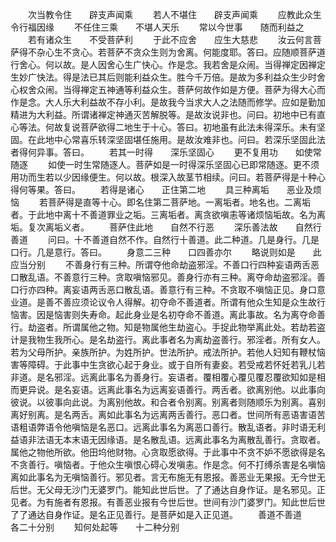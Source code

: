 <!-- { "loadSidebar": true } -->
　　次当教令住　　辟支声闻乘
　　若人不堪住　　辟支声闻乘
　　应教此众生　　令行福因缘
　　不任住三乘　　不堪人天乐
　　常以今世事　　随而利益之
　　若有诸众生　　不受菩萨利
　　于此不应舍　　应生大慈悲
　　汝云何言菩萨得不杂心生不贪心。若菩萨不贪众生则为舍离。何能度耶。答曰。应随顺菩萨道行舍心。何以故。是人因舍心生广快心。作是念。我若舍是众闹。当得禅定因禅定生妙广快法。得是法已其后则能利益众生。胜今千万倍。是故为多利益众生少时舍心权舍众闹。当得禅定五神通等利益众生。菩萨何故作如是方便。菩萨为得大心而作是念。大人乐大利益故不存小利。是故我今当求大人之法随而修学。应如是勤加精进为大利益。所谓诸禅定神通灭苦解脱等。是故汝说非也。问曰。初地中已有直心等法。何故复说菩萨欲得二地生于十心。答曰。初地虽有此法未得深乐。未有坚固。在此地中心常喜乐转深坚固堪任施用。是故汝难非也。问曰。若深乐坚固此法者得何异事。答曰。
　　若其一时得　　深乐坚固心
　　更不复用功　　如使常随逐
　　如使一时生常随逐人。菩萨如是一时得深乐坚固心已即常随逐。更不须用功而生若以少因缘便生。何以故。根深入故茎节相续。问曰。若菩萨得是十种心得何等果。答曰。
　　若得是诸心　　正住第二地
　　具三种离垢　　恶业及烦恼
　　若菩萨得是直等十心。即名住第二菩萨地。一离垢者。地名也。二离垢者。于此地中离十不善道罪业之垢。三离垢者。离贪欲嗔恚等诸烦恼垢故。名为离垢。复次离垢义者。
　　菩萨住此地　　自然不行恶
　　深乐善法故　　自然行善道
　　问曰。十不善道自然不作。自然行十善道。此二种道。几是身行。几是口行。几是意行。答曰。
　　身意二三种　　口四善亦尔
　　略说则如是　　此应当分别
　　不善身行有三种。所谓夺他命劫盗邪淫。不善口行四种妄语两舌恶口散乱语。不善意行三种。贪取嗔恼邪见。善身行亦有三种。离夺命劫盗邪淫。善口行亦四种。离妄语两舌恶口散乱语。善意行有三种。不贪取不嗔恼正见。身口意业道。是善不善应须论议令人得解。初夺命不善道者。所谓有他众生知是众生故行恼害。因是恼害则失寿命。起此身业是名初夺命不善道。离此事故。名为离夺命善行。劫盗者。所谓属他之物。知是物属他生劫盗心。手捉此物举离此处。若劫若盗计是我物生我所心。是名劫盗行。离此事者名为离劫盗善行。邪淫者。所有女人。若为父母所护。亲族所护。为姓所护。世法所护。戒法所护。若他人妇知有鞭杖恼害等障碍。于此事中生贪欲心起于身业。或于自所有妻妾。若受戒若怀妊若乳儿若非道。是名邪淫。远离此事名为善身行。妄语者。覆相覆心覆见覆忍覆欲知如是相而更异说。是名妄语。远离此事名为远离妄语善行。两舌者。欲离别他。以此事向彼说。以彼事向此说。为离别他故。和合者令别离。别离者则随顺乐为别离。喜别离好别离。是名两舌。离如此事名为远离两舌善行。恶口者。世间所有恶语害语苦语粗语弊语令他嗔恼是名恶口。远离此事名为离恶口善行。散乱语者。非时语无利益语非法语无本末语无因缘语。是名散乱语。远离此事名为离散乱善行。贪取者。属他之物他所欲。他田坞他财物。心贪取愿欲得。于此事中不贪不妒不愿欲得是名不贪善行。嗔恼者。于他众生嗔恨心碍心发嗔恚。作是念。何不打缚杀害是名嗔恼离如此事名为无嗔恼善行。邪见者。言无布施无有恩报。善恶业无果报。无今世无后世。无父母无沙门无婆罗门。能知此世后世。了了通达自身作证。是名邪见。正见者。为有施者有恩报。有善恶业报有今世后世。世间有沙门婆罗门。知此世后世了了通达自身作证。是名正见善行。是菩萨如是入正见道。
　　善道不善道　　各二十分别
　　知何处起等　　十二种分别
